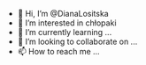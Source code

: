 - 👋 Hi, I’m @DianaLositska
- 👀 I’m interested in chłopaki
- 🌱 I’m currently learning ...
- 💞️ I’m looking to collaborate on ...
- 📫 How to reach me ...

<!---
DianaLositska/DianaLositska is a ✨ special ✨ repository because its `README.md` (this file) appears on your GitHub profile.
You can click the Preview link to take a look at your changes.
--->
